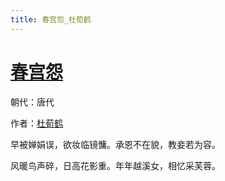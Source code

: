 ```yaml
---
title: 春宫怨_杜荀鹤
---
```


# [春宫怨](http://so.gushiwen.org/view_46914.aspx)

朝代：唐代

作者：[杜荀鹤](http://so.gushiwen.org/author_291.aspx)

早被婵娟误，欲妆临镜慵。承恩不在貌，教妾若为容。 

风暖鸟声碎，日高花影重。年年越溪女，相忆采芙蓉。